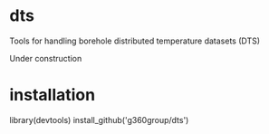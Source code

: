 # dts
Tools for handling borehole distributed temperature datasets (DTS)

Under construction

# installation

library(devtools)
install_github('g360group/dts')
